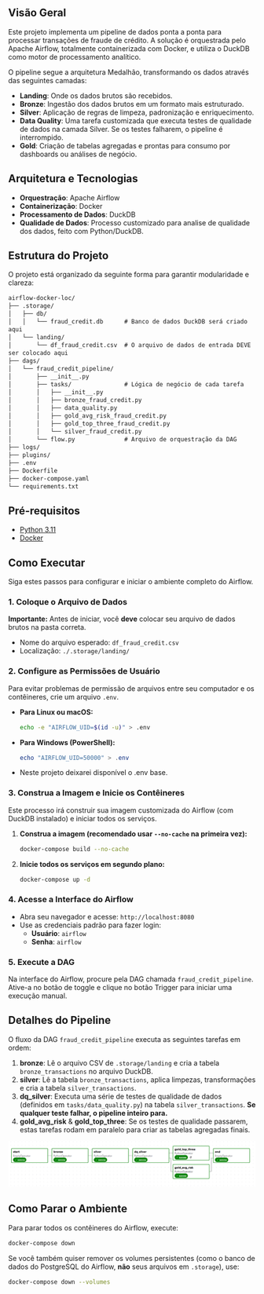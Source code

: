 ## Visão Geral

Este projeto implementa um pipeline de dados ponta a ponta para processar transações de fraude de crédito. A solução é orquestrada pelo Apache Airflow, totalmente containerizada com Docker, e utiliza o DuckDB como motor de processamento analítico.

O pipeline segue a arquitetura Medalhão, transformando os dados através das seguintes camadas:
* **Landing**: Onde os dados brutos são recebidos.
* **Bronze**: Ingestão dos dados brutos em um formato mais estruturado.
* **Silver**: Aplicação de regras de limpeza, padronização e enriquecimento.
* **Data Quality**: Uma tarefa customizada que executa testes de qualidade de dados na camada Silver. Se os testes falharem, o pipeline é interrompido.
* **Gold**: Criação de tabelas agregadas e prontas para consumo por dashboards ou análises de negócio.

## Arquitetura e Tecnologias

* **Orquestração**: Apache Airflow
* **Containerização**: Docker
* **Processamento de Dados**: DuckDB
* **Qualidade de Dados**: Processo customizado para analise de qualidade dos dados, feito com Python/DuckDB.

## Estrutura do Projeto

O projeto está organizado da seguinte forma para garantir modularidade e clareza:

```
airflow-docker-loc/
├── .storage/
│   ├── db/
│   │   └── fraud_credit.db      # Banco de dados DuckDB será criado aqui
│   └── landing/
│       └── df_fraud_credit.csv  # O arquivo de dados de entrada DEVE ser colocado aqui
├── dags/
│   └── fraud_credit_pipeline/
│       ├── __init__.py
│       ├── tasks/               # Lógica de negócio de cada tarefa
│       │   ├── __init__.py
│       │   ├── bronze_fraud_credit.py
│       │   ├── data_quality.py
│       │   ├── gold_avg_risk_fraud_credit.py
│       │   ├── gold_top_three_fraud_credit.py
│       │   └── silver_fraud_credit.py
│       └── flow.py              # Arquivo de orquestração da DAG
├── logs/                        
├── plugins/                     
├── .env                         
├── Dockerfile                    
├── docker-compose.yaml          
└── requirements.txt            
```

## Pré-requisitos
* [Python 3.11](https://www.python.org/downloads/)
* [Docker](https://www.docker.com/products/docker-desktop/)

## Como Executar

Siga estes passos para configurar e iniciar o ambiente completo do Airflow.

### 1. Coloque o Arquivo de Dados

**Importante:** Antes de iniciar, você **deve** colocar seu arquivo de dados brutos na pasta correta.

* Nome do arquivo esperado: `df_fraud_credit.csv`
* Localização: `./.storage/landing/`

### 2. Configure as Permissões de Usuário

Para evitar problemas de permissão de arquivos entre seu computador e os contêineres, crie um arquivo `.env`.

* **Para Linux ou macOS:**
    ```bash
    echo -e "AIRFLOW_UID=$(id -u)" > .env
    ```
* **Para Windows (PowerShell):**
    ```powershell
    echo "AIRFLOW_UID=50000" > .env
    ```
* Neste projeto deixarei disponível o .env base.

### 3. Construa a Imagem e Inicie os Contêineres

Este processo irá construir sua imagem customizada do Airflow (com DuckDB instalado) e iniciar todos os serviços.

1.  **Construa a imagem (recomendado usar `--no-cache` na primeira vez):**
    ```bash
    docker-compose build --no-cache
    ```
2.  **Inicie todos os serviços em segundo plano:**
    ```bash
    docker-compose up -d
    ```

### 4. Acesse a Interface do Airflow

* Abra seu navegador e acesse: `http://localhost:8080`
* Use as credenciais padrão para fazer login:
    * **Usuário**: `airflow`
    * **Senha**: `airflow`

### 5. Execute a DAG

Na interface do Airflow, procure pela DAG chamada `fraud_credit_pipeline`. Ative-a no botão de toggle e clique no botão Trigger para iniciar uma execução manual.

## Detalhes do Pipeline

O fluxo da DAG `fraud_credit_pipeline` executa as seguintes tarefas em ordem:
1.  **bronze**: Lê o arquivo CSV de `.storage/landing` e cria a tabela `bronze_transactions` no arquivo DuckDB.
2.  **silver**: Lê a tabela `bronze_transactions`, aplica limpezas, transformações e cria a tabela `silver_transactions`.
3.  **dq_silver**: Executa uma série de testes de qualidade de dados (definidos em `tasks/data_quality.py`) na tabela `silver_transactions`. **Se qualquer teste falhar, o pipeline inteiro para.**
4.  **gold_avg_risk** & **gold_top_three**: Se os testes de qualidade passarem, estas tarefas rodam em paralelo para criar as tabelas agregadas finais.

![Fluxo do Pipeline de Dados](./fluxo.png)

## Como Parar o Ambiente

Para parar todos os contêineres do Airflow, execute:
```bash
docker-compose down
```
Se você também quiser remover os volumes persistentes (como o banco de dados do PostgreSQL do Airflow, **não** seus arquivos em `.storage`), use:
```bash
docker-compose down --volumes
```